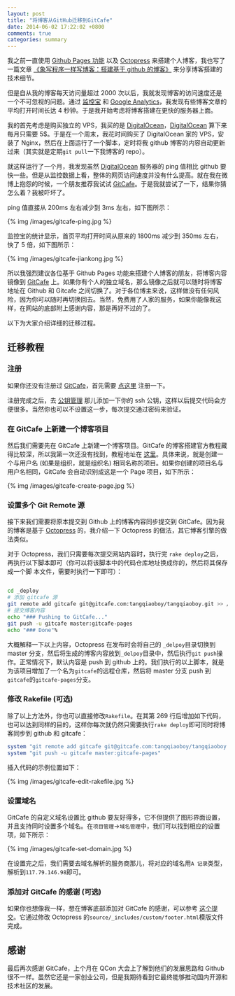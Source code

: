 ```yaml
---
layout: post
title: "将博客从GitHub迁移到GitCafe"
date: 2014-06-02 17:22:02 +0800
comments: true
categories: summary
---
```


我之前一直使用 [Github Pages 功能](https://pages.github.com/) 以及 [Octopress](http://octopress.org/) 来搭建个人博客，我也写了一篇文章 [《象写程序一样写博客：搭建基于 github 的博客》](/2012/02/10/setup-blog-based-on-github/) 来分享博客搭建的技术细节。

但是自从我的博客每天访问量超过 2000 次以后，我就发现博客的访问速度还是一个不可忽视的问题。通过 [监控宝](http://www.jiankongbao.com/) 和 [Google Analytics](http://www.google.com/analytics/)，我发现有些博客文章的平均打开时间长达 4 秒钟。于是我开始考虑将博客搭建在更快的服务器上面。

我的首先考虑是购买独立的 VPS，我买的是 [DigitalOcean](https://www.digitalocean.com/?refcode=f54eef197afd)，[DigitalOcean](https://www.digitalocean.com/?refcode=f54eef197afd) 算下来每月只需要 5$。于是在一个周末，我花时间购买了 DigitalOcean 家的 VPS，安装了 Nginx，然后在上面运行了一个脚本，定时将我 github 博客的内容自动更新过来（其实就是定期`git pull`一下我博客的 repo）。

就这样运行了一个月，我发现虽然 [DigitalOcean](https://www.digitalocean.com/?refcode=f54eef197afd) 服务器的 ping 值相比 github 要快一些。但是从监控数据上看，整体的网页访问速度并没有什么提高。就在我在微博上抱怨的时候，一个朋友推荐我试试 [GitCafe](http://gitcafe.com/signup?invited_by=tangqiaoboy)。于是我就尝试了一下，结果你猜怎么着？我被吓坏了。

ping 值直接从 200ms 左右减少到 3ms 左右，如下图所示：

{% img /images/gitcafe-ping.jpg %}

监控宝的统计显示，首页平均打开时间从原来的 1800ms 减少到 350ms 左右，快了 5 倍，如下图所示：

{% img /images/gitcafe-jiankong.jpg %}

所以我强烈建议各位基于 Github Pages 功能来搭建个人博客的朋友，将博客内容镜像到 [GitCafe](http://gitcafe.com/signup?invited_by=tangqiaoboy) 上。如果你有个人的独立域名，那么镜像之后就可以随时将博客地址在 Github 和 Gitcafe 之间切换了。对于各位博主来说，这样做没有任何风险，因为你可以随时再切换回去。当然，免费用了人家的服务，如果你能像我这样，在网站的底部附上感谢内容，那是再好不过的了。

以下为大家介绍详细的迁移过程。

## 迁移教程

### 注册

如果你还没有注册过 [GitCafe](http://gitcafe.com/signup?invited_by=tangqiaoboy)，首先需要 [点这里](https://gitcafe.com/signup) 注册一下。

注册完成之后，去 [公钥管理](https://gitcafe.com/account/public_keys) 那儿添加一下你的 ssh 公钥，这样以后提交代码会方便很多。当然你也可以不设置这一步，每次提交通过密码来验证。

### 在 GitCafe 上新建一个博客项目

然后我们需要先在 GitCafe 上新建一个博客项目。GitCafe 的博客搭建官方教程藏得比较深，所以我第一次还没有找到，教程地址在 [这里](https://gitcafe.com/GitCafe/Help/wiki/Pages-%E7%9B%B8%E5%85%B3%E5%B8%AE%E5%8A%A9#wiki)。具体来说，就是创建一个与用户名 (如果是组织，就是组织名) 相同名称的项目。如果你创建的项目名与用户名相同，GitCafe 会自动识别成这是一个 Page 项目，如下所示：

{% img /images/gitcafe-create-page.jpg %}

### 设置多个 Git Remote 源

接下来我们需要将原本提交到 Github 上的博客内容同步提交到 GitCafe。因为我的博客是基于 [Octopress](http://octopress.org/) 的，我介绍一下 Octopress 的做法，其它博客引擎的做法类似。

对于 Octopress，我们只需要每次提交网站内容时，执行完 `rake deploy`之后，再执行以下脚本即可（你可以将该脚本中的代码仓库地址换成你的，然后将其保存成一个脚 本文件，需要时执行一下即可）：

``` bash

cd _deploy
# 添加 gitcafe 源
git remote add gitcafe git@gitcafe.com:tangqiaoboy/tangqiaoboy.git >> /dev/null 2>&1
# 提交博客内容
echo "### Pushing to GitCafe..."
git push -u gitcafe master:gitcafe-pages
echo "### Done"%

```

大概解释一下以上内容，Octopress 在发布时会将自己的 `_delpoy`目录切换到 master 分支，然后将生成的博客内容放到`_delpoy`目录中，然后执行`git push`操作。正常情况下，默认内容是 push 到 github 上的。我们执行的以上脚本，就是为该项目增加了一个名为`gitcafe`的远程仓库，然后将 master 分支 push 到`gitcafe`的`gitcafe-pages`分支。

### 修改 Rakefile (可选)

除了以上方法外，你也可以直接修改`Rakefile`。在其第 269 行后增加如下代码，也可以达到同样的目的，这样你每次就仍然只需要执行`rake deploy`即可同时将博客同步到 github 和 gitcafe：

``` ruby
system "git remote add gitcafe git@gitcafe.com:tangqiaoboy/tangqiaoboy.git >> /dev/null 2>&1"
system "git push -u gitcafe master:gitcafe-pages"
```

插入代码的示例位置如下：

{% img /images/gitcafe-edit-rakefile.jpg %}


### 设置域名

GitCafe 的自定义域名设置比 github 要友好得多，它不但提供了图形界面设置，并且支持同时设置多个域名。在`项目管理`->`域名管理`中，我们可以找到相应的设置项，如下所示：

{% img /images/gitcafe-set-domain.jpg %}

在设置完之后，我们需要去域名解析的服务商那儿，将对应的域名用`A 记录`类型，解析到`117.79.146.98`即可。

### 添加对 GitCafe 的感谢 (可选)

如果你也想像我一样，想在博客底部添加对 GitCafe 的感谢，可以参考 [这个提交](https://github.com/tangqiaoboy/tangqiaoboy.github.com/commit/a8ff6914d6fca786baf5702de3da01d408bd7b43)。它通过修改 Octopress 的`source/_includes/custom/footer.html`模版文件完成。

## 感谢

最后再次感谢 GitCafe，上个月在 QCon 大会上了解到他们的发展思路和 Github 很不一样。虽然它还是一家创业公司，但是我期待看到它最终能够推动国内开源和技术社区的发展。

